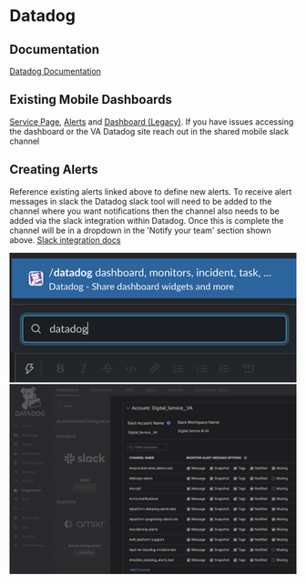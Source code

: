 # Datadog

## Documentation

[Datadog Documentation](https://docs.datadoghq.com/getting_started/)

## Existing Mobile Dashboards

[Service Page](https://vagov.ddog-gov.com/apm/services/mobile-app/operations/rack.request/resources?env=eks-prod&panels=qson%3A%28data%3A%28%29%2Cversion%3A%210%29&resources=qson%3A%28data%3A%28visible%3A%21t%2Chits%3A%28selected%3Atotal%29%2Cerrors%3A%28selected%3Atotal%29%2Clatency%3A%28selected%3Ap95%29%2CtopN%3A%215%29%2Cversion%3A%211%29&sort=error-rate%2Cdesc&summary=qson%3A%28data%3A%21f%2Cversion%3A%211%29&view=spans&start=1701356709938&end=1701360309938&paused=false), [Alerts](https://vagov.ddog-gov.com/monitors/90011?view=spans) and [Dashboard (Legacy)](https://vagov.ddog-gov.com/dashboard/j6m-3ws-x4c/mobile-api-dashboard-20?fromUser=false&refresh_mode=sliding&view=spans&from_ts=1715096667291&to_ts=1715100267291&live=true). If you have issues accessing the dashboard or the VA Datadog site reach out in the shared mobile slack channel

## Creating Alerts

Reference existing alerts linked above to define new alerts. To receive alert messages in slack the Datadog slack tool will need to be added to the channel where you want notifications then the channel also needs to be added via the slack integration within Datadog. Once this is complete the channel will be in a dropdown in the 'Notify your team' section shown above. [Slack integration docs](https://docs.datadoghq.com/integrations/slack/?tab=slackapplication)

![](../../../../static/img/backend/datadog-slack-integration-1.png)
![](../../../../static/img/backend/datadog-slack-integration-2.png)